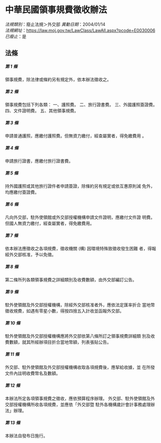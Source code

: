 # 中華民國領事規費徵收辦法

*法規類別*：廢止法規＞外交部
*異動日期*：2004/01/14  
*法規網址*：https://law.moj.gov.tw/LawClass/LawAll.aspx?pcode=E0030006
*已廢止*：是


## 法條
##### 第 1 條
領事規費，除法律或條約另有規定外，依本辦法徵收之。

##### 第 2 條
領事規費包括下列各類：
一、護照費。
二、旅行證書費。
三、外國護照簽證費。
四、文件證明費。
五、其他領事規費。


##### 第 3 條
申請普通護照，應繳付護照費。但無資力繳付，經查屬實者，得免繳費用
。

##### 第 4 條
申請旅行證書，應繳付旅行證書費。

##### 第 5 條
持外國護照或其他旅行證件者申請簽證，除條約另有規定或依互惠原則減
免外，均應繳付簽證費。

##### 第 6 條
凡向外交部，駐外使領館或外交部授權機構申請文件證明，應繳付文件證
明費。但國人無資力繳付，經查屬實者，得免繳費用。

##### 第 7 條
依本辦法應徵收之各項規費，徵收機關 (構) 因環境特殊致徵收發生困難
者，得報經外交部核准，予以免徵。

##### 第 8 條
第二條所列各類領事規費之詳細類別及收費數額，由外交部編訂公告。

##### 第 9 條
駐外使領館及外交部授權機構，除經外交部核准者外，應依法定匯率折合
當地幣徵收規費，如遇有零星小數，得按四捨五入計收並函報外交部。

##### 第 10 條
駐外使領館及外交部授權機構應將外交部依第八條所訂之領事規費詳細類
別及收費數額，就其所經辦項目折合當地幣額，列表張貼公告。

##### 第 11 條
外交部、駐外使領館及外交部授權機構收取各項規費後，應挈給收據，並
在所發文件內註明收費幣名及數額。

##### 第 12 條
本辦法所定各項領事規費之徵收，應依預算程序辦理。
外交部、駐外使領館及外交部授權機構所收各項規費，並應依「外交部暨
駐外各機構歲計會計事務處理辦法」辦理。

##### 第 13 條
本辦法自發布日施行。


